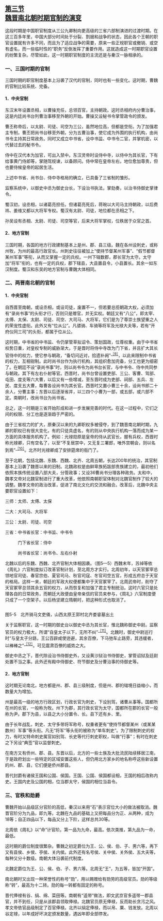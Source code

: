 <?xml version='1.0' encoding='utf-8'?>
<html xmlns="http://www.w3.org/1999/xhtml">
  <head>
    <title>中国古代文化史（插图本）（上下）</title>
    <link href="page-template.xpgt" rel="stylesheet" type="application/vnd.adobe-page-template+xml"/>
    <meta http-equiv="Content-Type" content="text/html; charset=utf-8"/>
  <link href="../stylesheet.css" rel="stylesheet" type="text/css"/>
<link href="../page_styles.css" rel="stylesheet" type="text/css"/>
</head>
  <body class="calibre">
<div class="calibre1" id="chapter5">
<h2 class="left" id="sec26"><a class="calibre29" href="part0003.html#s26">第三节<br class="calibre27"/>魏晋南北朝时期官制的演变</a></h2>
<p class="indent">这段时期是中国职官制度从三公九卿制向更高级的三省六部制演进的过渡时期。在这三百多年里，中国大部分时间处于分裂、割据和战争的状态，因此各个王朝的职官设置就有许多不同，而且为了适应战争的需要，原来一些正规职官或撤销、或空有虚名，而一些临时性的“职务”反倒发挥了重要作用。这就造成这一时期职官设置的纷繁复杂。尽管如此，这一时期职官制度的主流还是与秦汉一脉相承的。</p>
<h3 class="left1">一、三国时期的官制</h3>
<p class="indent">三国时期的职官制度基本上沿袭了汉代的官制，同时也有一些变化。这时期，曹魏的官制比较系统、完备。</p>
<h4 class="left2">1．中央官制</h4>
<p class="indent">东汉末年设置丞相，以曹操充任，总领百官，主持朝政。这时丞相府内分曹治事，这是内廷尚书台列曹治事移至外朝的开始。曹操又设秘书令掌管政令的颁发。</p>
<p class="indent">曹丕称帝后，以太尉、司徒、司空为三公，虽然地位高，但都是空衔。为了<a id="page215"></a>加强君主专制，曹丕把尚书台移至外朝，分为五曹治事，使它成为外围的执行机构，由尚书令主持其日常政务。同时又成立中书省，设中书监、中书令二官，并掌机密，以代替过去的秘书令。</p>
<p class="indent">侍中在汉代本为加官，可出入禁中。东汉灵帝时设侍中寺，以侍中为其长官，下有给事黄门侍郎等，掌随驾规谏，以备顾问。侍中常在皇帝左右，地位愈加尊贵，但也要侍候皇帝的起居生活。</p>
<p class="indent">上述中书省、尚书台、侍中寺格局的确立，已具备了三省制的雏形。</p>
<p class="indent">监察系统中，以御史中丞为御史台长，下设治书执法，掌劾奏，以治书侍御史掌律令。</p>
<p class="indent">蜀汉初，设丞相，以诸葛亮担任。但诸葛亮死后，蒋琬以大司马主持朝政，以后费祎、姜维又都以大将军专权。蜀汉有太尉、司徒，地位都在丞相之下。</p>
<p class="indent">孙吴设有丞相、太尉、司徒、司空等官，后来大将军掌权，位秩居于众官之首。</p>
<h4 class="left2">2．地方官制</h4>
<p class="indent">三国时期，各国的地方行政建制基本上是州、郡、县三级。魏在各州设刺史，或称州牧，为州的最高行政官长。州刺史往往被加上“使持节督某州军事”、“假节都督某州军事”等衔，从而又掌握一定的兵权。一州下辖数郡，郡长官为太守。太守加“将军”衔的，也有一定的兵权，郡下辖县，大县置县令，小县置长。其余一如东汉制度。蜀汉和东吴的地方官制与曹魏大体相同。</p>
<h3 class="left1">二、两晋南北朝的官制</h3>
<h4 class="left2">1．中央官制</h4>
<p class="indent">自西晋至南朝，或设丞相，或设司徒，废置不一，但若要总揽朝政大权，必须加有“录尚书事”的头衔才行，否则只是赠官，并无实权。朝廷又有“八公”，即太宰、太傅、太保、太尉、司徒、司空、大司马、大将军，它们是为了尊崇士族望重之人的荣宠性虚衔。此外又有“位从公”。凡骠骑、车骑等将军及光禄大夫等，若有“开府仪同三司”的头衔，都属于位从公。</p>
<p class="indent">这时期，中书省的中书监、令仍掌管草拟诏令、策划国政，位尊权重。由于中书省权势日重，对皇权专制的威胁渐大，于是晋时将侍中寺改为门下省，并且<a id="page216"></a>扩大其长官侍中的权力，使它参与朝政，“备切问近对，拾遗补阙”<sup class="calibre33"><a href="part0040.html#fn213" id="fnref213">［9］</a></sup>，以此来限制中书省的权力，互相钳制。此时尚书台作为执行机构，其组织愈加完备，分工也更为细密了。在朝廷不设“录尚书事”时，则以尚书令为尚书台长官，与中书令、侍中共同参与朝政。其下有左右仆射等官。西晋时，尚书台曾设置吏部、三公、客曹、驾部、屯田、度支等六大曹，以后又有一些增减，至东晋时成为吏部、祠部、五兵、左民、度支五大曹，每曹各设尚书为其长官。西晋时又置小曹三十余，设尚书郎二十余人，分曹主事；东晋以后逐渐省并，以三四个小曹为一部，或五部，或六部不定。南朝时，改尚书台为尚书省。</p>
<p class="indent">总之，这一时期是三省开始形成和进一步发展完善的时代。在这一过程中，它们之间的权限、分工也是逐渐趋于严密的。</p>
<p class="indent">由于三省权力的扩大，原秦汉以来的九卿职权多被侵夺，到了魏晋南北朝时期，九卿的职权已有很大变化，有的只徒具虚名，有的则从中央执行机构一落而成为某一方面的具体服务机构了。例如：光禄勋原是皇帝的侍从武官长，握有兵权，西晋时称光禄卿，只有空名了，以至“不复居禁中，又无复三署郎，唯外宫朝会，则以名到焉”<sup class="calibre33"><a href="part0040.html#fn214" id="fnref214">［10］</a></sup>。北齐时光禄卿成了安排筵席的衙门了。</p>
<p class="indent">至于北朝，包括北魏、东魏、西魏、北齐、北周五朝，长达200年的统治，其官制基本上沿袭了魏晋以来的旧制。北魏政权是由鲜卑族拓跋部贵族建立的，最初他们依照本族传统设置八部大夫，分管政事；又设36曹尚书分理各种政务。太和中，魏孝文帝对北魏官制进行了重大改革，他依照南朝职官体制对北魏官制作了较大的调整。魏孝文帝的政治改革，促进了南北文化的交流和融合。改革后，北魏中央主要职官设置如下：</p>
<p class="indent">三师：太师、太傅、太保</p>
<p class="indent">二大：大司马、大将军</p>
<p class="indent">三公：太尉、司徒、司空</p>
<p class="indent">三省：中书省长官：中书监、中书令</p>
<p class="indent">　　　门下省长官：侍中</p>
<p class="indent">　　　尚书省长官：尚书令、左右仆射</p>
<p class="indent">北魏以后的东魏、西魏、北齐官制大体相因袭。（图5—5）西魏末年，苏绰等依《周礼》六官制度拟订改革官制计划，至北周方才实行。北周初年，以天官冢宰总领地官司徒、春官宗伯、夏官司马、秋官司寇、冬官司空五官，形成五府总于天官的格<a id="page217"></a>局。这样一来，朝廷的军政大权便都集中于天官冢宰了。北周武帝时，削夺了天官冢宰总领其余五官的权力，从而恢复和加强了君主专制统治。这时六官只是处理各自的日常政务，而朝廷大政便由皇帝亲信的官员来参与，《周礼》六官制度便只成了一个空架子。以后杨坚建立隋朝时，把这种形式也取消了。</p>
<div class="image">
<p class="center"><img alt="" class="calibre102" src="../images/00794.jpeg"/></p>
<p class="caption">图5-5　北齐骑马文吏俑，山西太原王郭村北齐娄睿墓出土</p>
</div>
<p class="indent">关于监察职官，这一时期的御史台以御史中丞为其长官，惟北魏称御史中尉。监察官员的权力极大，所谓“自皇太子以下，无所不纠”<sup class="calibre33"><a href="part0040.html#fn215" id="fnref215">［11］</a></sup>。北魏时，御史中尉巡行时“与皇太子分路，王公百辟咸使逊避，其余百僚，下马弛车止路旁，其违缓者，以棒棒之”<sup class="calibre33"><a href="part0040.html#fn216" id="fnref216">［12］</a></sup>。可见震肃百僚的威势之大。</p>
<p class="indent">御史中丞之下，晋代除设治书侍御史外，又设黄沙狱治书侍御史，掌管诏狱及廷尉处置不当之事。此外还有殿中侍御史、符节御史及分曹治事的侍御史等。</p>
<h4 class="left2">2．地方官制</h4>
<p class="indent">这时期无论南北，地方都是州、郡、县三级制度，但是州、郡的辖境日益缩小，而数量大为增加。</p>
<p class="indent">州是最高一级的地方行政区划，行政长官为刺史，下设别驾，诸曹从事等。国都所在州的长官，一般称为牧。州下为郡，其行政长官为太守，国都所在郡的长官一般称为尹。郡下为县，以县之大小分置令、长。县下还有乡、里。</p>
<p class="indent">由于长年战乱，刺史、太守多带将军称号，权重者更有“使持节都督某州（或某某数州）军事”等头衔。凡无“将军”等头衔的被称为“单车刺史”。为了限制刺史的权力，有时又特命刺史属官如别驾、长史等代行刺史职权，叫做“行事”；有时在刺史之下另设“典签”官以监督刺史。</p>
<p class="indent">在南方又有侨州、郡、县。东晋以后，北方的一些士族及大批流民陆续移居<a id="page218"></a>江南，于是政府划出一些特定的区域安置这些人，但仍用北方家乡的地名称呼这些新设置的州、郡、县，它们便是侨州郡县。</p>
<p class="indent">晋代封爵有诸侯王国和公国、侯国。王国、公国、侯国都设相，王国的相后改称内史。王国内史及公国的相，位当郡太守，侯国的相位当县令。</p>
<h3 class="left1">三、官秩和勋爵</h3>
<p class="indent">曹魏开始以品级区分官阶的高低，秦汉以来用“石”表示官位大小的做法被取消。魏晋官阶分为九品，即九等。北魏在九品的基础上又把每品分为正、从两种，成为18等；自正四品以下，每品又分上下阶，这样总共30等。</p>
<p class="indent">北周依《周礼》以“命”计官阶。第一品为九命，最高。依次类推，第九品为一命，最低。</p>
<p class="indent">这时期的爵位制度很繁杂。曹魏之初定爵位为王、公、侯、伯、子、男六等，再下又有县侯、乡侯、亭侯、关内侯。此外还有名号侯、关中侯、关外侯、五大夫等，每种又分十数级。南朝大体沿袭前代制度。</p>
<p class="indent">北魏定爵位为王、公、侯、伯、子、男六等。北周无“王”，为五等，皆加“开国”。</p>
<p class="indent">南北朝时又出现一种荣誉性的称号“勋”，用以赐赠给有勋劳的高级官员。勋的等级称“转”，最高为十二转。勋的每一转都有固定的称号。</p>
<p class="indent">晋代俸禄有谷、绢、绵、菜田等。南朝有“遥带”做法，即文武京官多遥带一郡县官，并不到任，只是从该郡县领取俸禄。北魏官员原无俸禄，反而助长贪污之风。孝文帝依官品级制定了百官俸禄。北齐以绢定俸禄，而以帛、粟、钱发放。北周以谷定禄，以年成好坏决定颁发数量，遇凶年即全部停发。</p>
</div>
</body>
</html>
